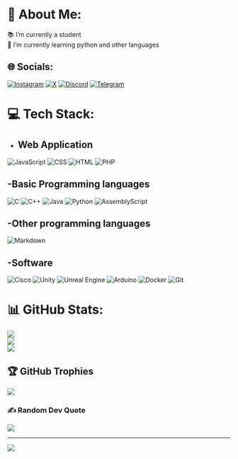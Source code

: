 # 💫 About Me:
📚 I’m currently a student<br>🌱 I’m currently learning python and other languages


## 🌐 Socials:
[![Instagram](https://img.shields.io/badge/Instagram-%23E4405F.svg?style=for-the-badge&logo=Instagram&logoColor=white)](https://instagram.com/samuele.debona)  [![X](https://img.shields.io/badge/X-%23000000.svg?style=for-the-badge&logo=X&logoColor=white)](https://x.com/ScimmiaDiMare)  [![Discord](https://img.shields.io/badge/Discord-%237289DA.svg?style=for-the-badge&logo=discord&logoColor=white)](https://discord.com/users/byfybyny)  [![Telegram](https://img.shields.io/badge/Telegram-2CA5E0?style=for-the-badge&logo=telegram&logoColor=white)](https://t.me/byfybyny)



# 💻 Tech Stack:
- ##  Web Application
![JavaScript](https://img.shields.io/badge/javascript-%23F7DF1E.svg?style=for-the-badge&logo=javascript&logoColor=black)  ![CSS](https://img.shields.io/badge/css3-%231572B6.svg?style=for-the-badge&logo=css3&logoColor=white)  ![HTML](https://img.shields.io/badge/html5-%23E34F26.svg?style=for-the-badge&logo=html5&logoColor=white)  ![PHP](https://img.shields.io/badge/php-%23777BB4.svg?style=for-the-badge&logo=php&logoColor=white)
##  -Basic Programming languages
![C](https://img.shields.io/badge/c-%2300599C.svg?style=for-the-badge&logo=c&logoColor=white)  ![C++](https://img.shields.io/badge/C++-%2300599C.svg?style=for-the-badge&logo=c%2B%2B&logoColor=white)  ![Java](https://img.shields.io/badge/java-%23ED8B00.svg?style=for-the-badge&logo=openjdk&logoColor=white)  ![Python](https://img.shields.io/badge/python-3670A0?style=for-the-badge&logo=python&logoColor=ffdd54)  ![AssemblyScript](https://img.shields.io/badge/assembly%20script-%23000000.svg?style=for-the-badge&logo=assemblyscript&logoColor=white)
##  -Other programming languages
![Markdown](https://img.shields.io/badge/markdown-%23000000.svg?style=for-the-badge&logo=markdown&logoColor=white)
##  -Software
![Cisco](https://img.shields.io/badge/cisco-%23049fd9.svg?style=for-the-badge&logo=cisco&logoColor=black)  ![Unity](https://img.shields.io/badge/unity-%23000000.svg?style=for-the-badge&logo=unity&logoColor=white)  ![Unreal Engine](https://img.shields.io/badge/unrealengine-%23313131.svg?style=for-the-badge&logo=unrealengine&logoColor=white)  ![Arduino](https://img.shields.io/badge/-Arduino-00979D?style=for-the-badge&logo=Arduino&logoColor=white)  ![Docker](https://img.shields.io/badge/docker-%230db7ed.svg?style=for-the-badge&logo=docker&logoColor=white)  ![Git](https://img.shields.io/badge/git-%23F05032.svg?style=for-the-badge&logo=git&logoColor=white)




# 📊 GitHub Stats:
![](https://github-readme-stats.vercel.app/api?username=byfybyny&theme=dark&hide_border=false&include_all_commits=false&count_private=false)<br/>
![](https://github-readme-streak-stats.herokuapp.com/?user=byfybyny&theme=dark&hide_border=false)<br/>
![](https://github-readme-stats.vercel.app/api/top-langs/?username=byfybyny&theme=dark&hide_border=false&include_all_commits=false&count_private=false&layout=compact)

## 🏆 GitHub Trophies
![](https://github-profile-trophy.vercel.app/?username=byfybyny&theme=radical&no-frame=false&no-bg=true&margin-w=4)

### ✍️ Random Dev Quote
![](https://quotes-github-readme.vercel.app/api?type=vetical&theme=merko)

---
[![](https://visitcount.itsvg.in/api?id=byfybyny&icon=0&color=0)](https://visitcount.itsvg.in)

<!-- Proudly created with GPRM ( https://gprm.itsvg.in ) -->
